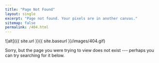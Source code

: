 ```yaml
---
title: "Page Not Found"
layout: single
excerpt: "Page not found. Your pixels are in another canvas."
sitemap: false
permalink: /404.html
---
```


![alt]({{ site.url }}{{ site.baseurl }}/images/404.gif)

Sorry, but the page you were trying to view does not exist --- perhaps you can try searching for it below.

<script type="text/javascript">
  var GOOG_FIXURL_LANG = 'en';
  var GOOG_FIXURL_SITE = '{{ site.url }}'
</script>
<script type="text/javascript"
  src="//linkhelp.clients.google.com/tbproxy/lh/wm/fixurl.js">
</script>
